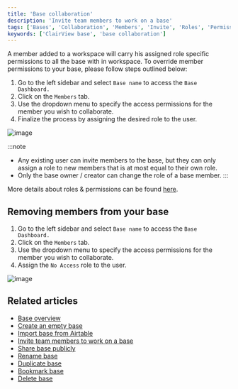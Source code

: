 ```yaml
---
title: 'Base collaboration'
description: 'Invite team members to work on a base'
tags: ['Bases', 'Collaboration', 'Members', 'Invite', 'Roles', 'Permissions']
keywords: ['ClairView base', 'base collaboration']
---
```


A member added to a workspace will carry his assigned role specific permissions to all the base with in workspace. To override member permissions to your base, please follow steps outlined below:

1. Go to the left sidebar and select `Base name` to access the `Base Dashboard.`
2. Click on the `Members` tab.
3. Use the dropdown menu to specify the access permissions for the member you wish to collaborate.
4. Finalize the process by assigning the desired role to the user.

![image](/img/v2/base/base-collaboration.png)

:::note
- Any existing user can invite members to the base, but they can only assign a role to new members that is at most equal to their own role.
- Only the base owner / creator can change the role of a base member.
:::

More details about roles & permissions can be found [here](/roles-and-permissions/roles-permissions-overview).

## Removing members from your base
1. Go to the left sidebar and select `Base name` to access the `Base Dashboard.`
2. Click on the `Members` tab.
3. Use the dropdown menu to specify the access permissions for the member you wish to collaborate.
4. Assign the `No Access` role to the user.

![image](/img/v2/base/base-collaboration.png)

## Related articles
- [Base overview](/bases/base-overview)
- [Create an empty base](/bases/create-base)
- [Import base from Airtable](/bases/import-base-from-airtable)
- [Invite team members to work on a base](/bases/base-collaboration)
- [Share base publicly](/bases/share-base)
- [Rename base](/bases/actions-on-base#rename-base)
- [Duplicate base](/bases/actions-on-base#duplicate-base)
- [Bookmark base](/bases/actions-on-base#star-base)
- [Delete base](/bases/actions-on-base#delete-base)
